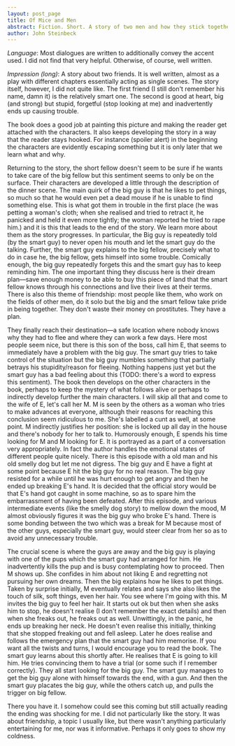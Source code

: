 ```yaml
---
layout: post_page
title: Of Mice and Men
abstract: Fiction. Short. A story of two men and how they stick together through trying times. The ending was surprising despite being somewhat predictable. Nicely written but certainly not my taste.
author: John Steinbeck
---
```


*Language*: Most dialogues are written to additionally convey the accent used. I did not find that very helpful. Otherwise, of course, well written.

*Impression (long)*: A story about two friends. It is well written, almost as a play with different chapters essentially acting as single scenes. The story itself, however, I did not quite like. The first friend (I still don't remember his name, damn it) is the relatively smart one. The second is good at heart, big (and strong) but stupid, forgetful (stop looking at me) and inadvertently ends up causing trouble. 

The book does a good job at painting this picture and making the reader get attached with the characters. It also keeps developing the story in a way that the reader stays hooked. For instance (spoiler alert) in the beginning the characters are evidently escaping something but it is only later that we learn what and why. 

Returning to the story, the short fellow doesn't seem to be sure if he wants to take care of the big fellow but this sentiment seems to only be on the surface. Their characters are developed a little through the description of the dinner scene. The main quirk of the big guy is that he likes to pet things, so much so that he would even pet a dead mouse if he is unable to find something else. This is what got them in trouble in the first place (he was petting a woman's cloth; when she realised and tried to retract it, he panicked and held it even more tightly; the woman reported he tried to rape him.) and it is this that leads to the end of the story. We learn more about them as the story progresses. In particular, the Big guy is repeatedly told (by the smart guy) to never open his mouth and let the smart guy do the talking. Further, the smart guy explains to the big fellow, precisely what to do in case he, the big fellow, gets himself into some trouble. Comically enough, the big guy repeatedly forgets this and the smart guy has to keep reminding him. The one important thing they discuss here is their dream plan—save enough money to be able to buy this piece of land that the smart fellow knows through his connections and live their lives at their terms. There is also this theme of friendship: most people like them, who work on the fields of other men, do it solo but the big and the smart fellow take pride in being together. They don't waste their money on prostitutes. They have a plan. 

They finally reach their destination—a safe location where nobody knows why they had to flee and where they can work a few days. Here most people seem nice, but there is this son of the boss, call him E, that seems to immediately have a problem with the big guy. The smart guy tries to take control of the situation but the big guy mumbles something that partially betrays his stupidity/reason for fleeing. Nothing happens just yet but the smart guy has a bad feeling about this (TODO: there's a word to express this sentiment). The book then develops on the other characters in the book, perhaps to keep the mystery of what follows alive or perhaps to indirectly develop further the main characters. I will skip all that and come to the wife of E, let's call her M. M is seen by the others as a woman who tries to make advances at everyone, although their reasons for reaching this conclusion seem ridiculous to me. She's labelled a cunt as well, at some point. M indirectly justifies her position: she is locked up all day in the house and there's nobody for her to talk to. Humorously enough, E spends his time looking for M and M looking for E. It is portrayed as a part of a conversation very appropriately. In fact the author handles the emotional states of different people quite nicely. There is this episode with a old man and his old smelly dog but let me not digress. The big guy and E have a fight at some point because E hit the big guy for no real reason. The big guy resisted for a while until he was hurt enough to get angry and then he ended up breaking E's hand. It is decided that the official story would be that E's hand got caught in some machine, so as to spare him the embarrassment of having been defeated. After this episode, and various intermediate events (like the smelly dog story) to mellow down the mood, M almost obviously figures it was the big guy who broke E's hand. There is some bonding between the two which was a break for M because most of the other guys, especially the smart guy, would steer clear from her so as to avoid any unnecessary trouble.

The crucial scene is where the guys are away and the big guy is playing with one of the pups which the smart guy had arranged for him. He inadvertently kills the pup and is busy contemplating how to proceed. Then M shows up. She confides in him about not liking E and regretting not pursuing her own dreams. Then the big explains how he likes to pet things. Taken by surprise initially, M eventually relates and says she also likes the touch of silk, soft things, even her hair. You see where I'm going with this. M invites the big guy to feel her hair. It starts out ok but then when she asks him to stop, he doesn't realise (I don't remember the exact details) and then when she freaks out, he freaks out as well. Unwittingly, in the panic, he ends up breaking her neck. He doesn't even realise this initially, thinking that she stopped freaking out and fell asleep. Later he does realise and follows the emergency plan that the smart guy had him memorise. If you want all the twists and turns, I would encourage you to read the book. The smart guy learns about this shortly after. He realises that E is going to kill him. He tries convincing them to have a trial (or some such if I remember correctly). They all start looking for the big guy. The smart guy manages to get the big guy alone with himself towards the end, with a gun. And then the smart guy placates the big guy, while the others catch up, and pulls the trigger on big fellow.

There you have it. I somehow could see this coming but still actually reading the ending was shocking for me. I did not particularly like the story. It was about friendship, a topic I usually like, but there wasn't anything particularly entertaining for me, nor was it informative. Perhaps it only goes to show my coldness.